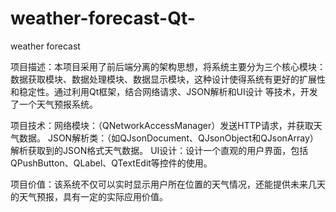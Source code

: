 # weather-forecast-Qt-
weather forecast

项目描述：本项目采用了前后端分离的架构思想，将系统主要分为三个核心模块：数据获取模块、数据处理模块、数据显示模块，这种设计使得系统有更好的扩展性和稳定性。通过利用Qt框架，结合网络请求、JSON解析和UI设计                     等技术，开发了一个天气预报系统。

项目技术：网络模块：（QNetworkAccessManager）发送HTTP请求，并获取天气数据。
         JSON解析类：（如QJsonDocument、QJsonObject和QJsonArray）解析获取到的JSON格式天气数据。
         UI设计：设计一个直观的用户界面，包括QPushButton、QLabel、QTextEdit等控件的使用。

         
项目价值：该系统不仅可以实时显示用户所在位置的天气情况，还能提供未来几天的天气预报，具有一定的实际应用价值。
